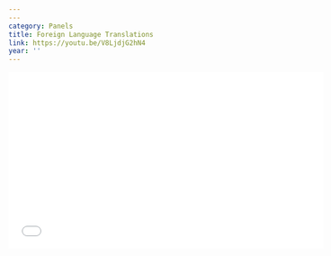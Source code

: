 ```yaml
---
---
category: Panels
title: Foreign Language Translations
link: https://youtu.be/V8LjdjG2hN4
year: ''
---
```

<iframe width="560" height="315" src="{{ page.link }}" frameborder="0" allowfullscreen></iframe>
